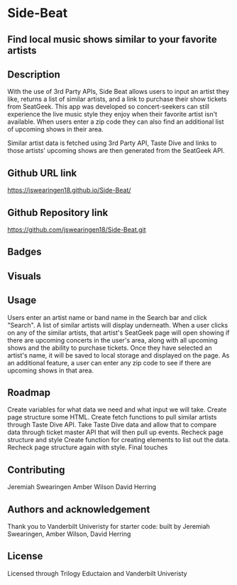 # Side-Beat

## Find local music shows similar to your favorite artists

## Description
With the use of 3rd Party APIs, Side Beat allows users to input an artist they like, returns a list of similar artists, and a link to purchase their show tickets from SeatGeek. This app was developed so concert-seekers can still experience the live music style they enjoy when their favorite artist isn't available. When users enter a zip code they can also find an additional list of upcoming shows in their area.

Similar artist data is fetched using 3rd Party API, Taste Dive and links to those artists' upcoming shows are then generated from the SeatGeek API.

## Github URL link
 https://jswearingen18.github.io/Side-Beat/
 ## Github Repository link
https://github.com/jswearingen18/Side-Beat.git
 ## Badges

 ## Visuals


 ## Usage
Users enter an artist name or band name in the Search bar and click "Search". A list of similar artists will display underneath. When a user clicks on any of the similar artists, that artist's SeatGeek page will open showing if there are upcoming concerts in the user's area, along with all upcoming shows and the ability to purchase tickets. Once they have selected an artist's name, it will be saved to local storage and displayed on the page. As an additional feature, a user can enter any zip code to see if there are upcoming shows in that area.

 ## Roadmap
Create variables for what data we need and what input we will take. 
Create page structure some HTML. 
Create fetch functions to pull similar artists through Taste Dive API.
Take Taste Dive data and allow that to compare data through ticket master API that will then pull up events.
Recheck page structure and style
Create function for creating elements to list out the data. 
Recheck page structure again with style. 
Final touches

 ## Contributing
 Jeremiah Swearingen
 Amber Wilson
 David Herring

 ## Authors and acknowledgement
Thank you to Vanderbilt Univeristy for starter code: built by Jeremiah Swearingen, Amber Wilson, David Herring

## License
Licensed through Trilogy Eductaion and Vanderbilt Univeristy 

